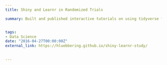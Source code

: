 ```yaml
---
title: Shiny and Learnr in Randomized Trials 

summary: Built and published interactive tutorials on using tidyverse for data analysis and generated randomized trials using shiny and learnr software.


tags:
- Data Science
date: "2016-04-27T00:00:00Z"
external_link: https://hluebbering.github.io/shiny-learnr-study/

  
---
```


